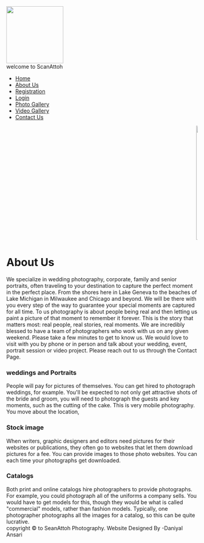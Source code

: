 <html>

<head>
<title>About Us</title>
<link href="stylee.css" rel="stylesheet"/>



</head>
<body>
<div id="outerbox">
<div id="headerbox">
<div id="logobox">
<img src="potography.jpeg" style="height:150;width:150";/>
</div>
<div id="titlebox">
welcome to ScanAttoh
    

</div>
</div>
<div id="menubox">
<ul id="menu">
<li><a href="home.html">Home</a></li>
<li><a href="aboutus.html">About Us</a></li>
<li><a href="registration.html">Registration</a></li>
<li><a href="login.html">Login</a></li>
<li><a href="photogallery.html">Photo Gallery</a></li>
<li><a href="videogallery.html">Video Gallery</a></li>
<li><a href="contactus.html">Contact Us</a></li>
</ul>
</div>

<div id="sliderbox">
<marquee>
<img src="photo1.jpeg" style="height:300px"/>
<img src="photo4.jpeg" style="height:300px"/>
<img src="photo3.jpeg" style="height:300px"/>
<img src="photo5.jpeg" style="height:300px"/>

</marquee>
</div>
<div id="mainbox">
<h1 id="formheading">About Us</h1>
<div id="tt">
    We specialize in wedding photography, corporate, family and senior portraits, often traveling to your destination to capture the perfect moment in the perfect place. From the shores here in Lake Geneva to the beaches of Lake Michigan in Milwaukee and Chicago and beyond. We will be there with you every step of the way to guarantee your special moments are captured for all time.
    To us photography is about people being real and then letting us paint a picture of that moment to remember it forever. This is the story that matters most: real people, real stories, real moments.
    We are incredibly blessed to have a team of photographers who work with us on any given weekend. Please take a few minutes to get to know us.
    We would love to visit with you by phone or in person and talk about your wedding, event, portrait session or video project. Please reach out to us through the Contact Page.
    <h3>weddings and Portraits</h3>
    People will pay for pictures of themselves. You can get hired to photograph weddings, 
    for example. You'll be expected to not only get attractive shots of the bride and groom, 
    you will need to photograph the guests and key moments, such as the cutting of the cake.
    This is very mobile photography. You move about the location,
    <h3>Stock image</h3>
    When writers, graphic designers and editors need pictures for their websites or publications, 
    they often go to websites that let them download pictures for a fee.
    You can provide images to those photo websites. You can  each time your photographs get downloaded. 
    <h3>Catalogs</h3>
    Both print and online catalogs hire photographers to provide photographs. For example,
    you could photograph all of the uniforms a company sells. You would have to get models for this,
    though they would be what is called "commercial" models, rather than fashion models. Typically, 
    one photographer photographs all the images for a catalog, so this can be quite lucrative.

</div>


</div>
<div id="footerbox">
    copyright &copy; to SeanAttoh Photography. Website Designed By -Daniyal Ansari

</div>








</div>

</body>
</html>
